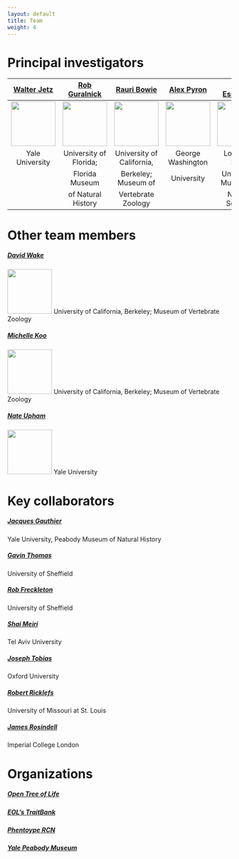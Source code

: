 ```yaml
---
layout: default
title: Team
weight: 4
---
```

# Principal investigators #

| [Walter Jetz](http://jetzlab.yale.edu/people/walter-jetz)  | [Rob Guralnick](https://sites.google.com/site/robgur/)  | [Rauri Bowie](https://ib.berkeley.edu/labs/bowie/about_rauri.html)  |[Alex Pyron](https://biology.columbian.gwu.edu/r-alexander-pyron)   | [Jake Esselstyn](http://www.museum.lsu.edu/esselstyn/)  |
|:----:   |:----:   |:----:   |:----:   |:----:   |
| <img src="http://vertlife.github.io/images/Walter.jpg" height="100" />  | <img src="http://vertlife.github.io/images/Rob.png" height="100" />  | <img src="http://vertlife.github.io/images/Rauri.JPG" height="100" />  | <img src="http://vertlife.github.io/images/Alex.jpg" height="100" />  | <img src="http://vertlife.github.io/images/Jake.png" height="100" />  |
| Yale University  | University of Florida; | University of California,  | George Washington  | Louisiana State  |
|   | Florida Museum  | Berkeley; Museum of   | University  | University; Museum of  |
|   | of Natural History  | Vertebrate Zoology  |   | Natural Science  |

# Other team members #

##### [David Wake](https://ib.berkeley.edu/labs/wake/wakelab.htm)
<img src="http://vertlife.github.io/images/DBW.jpg" height="100" />
University of California, Berkeley; Museum of Vertebrate Zoology

##### [Michelle Koo](http://mvz.berkeley.edu/Informatics_Lab.html)
<img src="http://vertlife.github.io/images/Michelle.jpg" height="100" />
University of California, Berkeley; Museum of Vertebrate Zoology

##### [Nate Upham](http://jetzlab.yale.edu/people/nathan-upham)
<img src="http://vertlife.github.io/images/Nate.jpg" height="100" />
Yale University

# Key collaborators #

##### [Jacques Gauthier](http://peabody.yale.edu/collections/vertebrate-paleontology/jacques-gauthier)
Yale University, Peabody Museum of Natural History

##### [Gavin Thomas](https://www.shef.ac.uk/aps/staff-and-students/acadstaff/thomas)
University of Sheffield

##### [Rob Freckleton](https://www.shef.ac.uk/aps/staff-and-students/acadstaff/freckleton)
University of Sheffield

##### [Shai Meiri](http://shaimeirilab.weebly.com/)
Tel Aviv University

##### [Joseph Tobias](http://www.zoo.ox.ac.uk/people/view/tobias_j.htm)
Oxford University

##### [Robert Ricklefs](http://www.umsl.edu/~ricklefsr/)
University of Missouri at St. Louis

##### [James Rosindell](http://www.imperial.ac.uk/people/j.rosindell)
Imperial College London

# Organizations #

##### [Open Tree of Life](http://blog.opentreeoflife.org/)

##### [EOL’s TraitBank](http://eol.org/info/516)

##### [Phentoype RCN](http://www.phenotypercn.org/)

##### [Yale Peabody Museum](http://peabody.yale.edu/)
